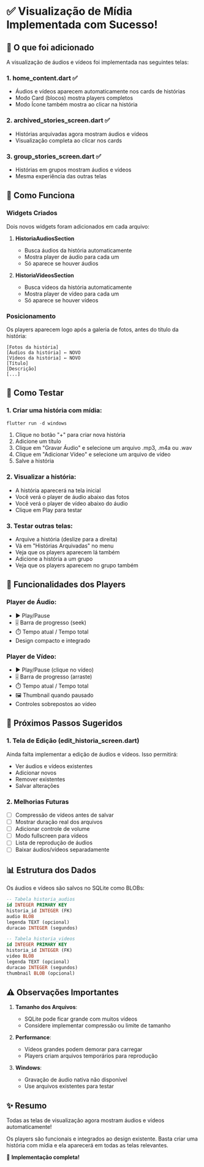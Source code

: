 # ✅ Visualização de Mídia Implementada com Sucesso!

## 🎯 O que foi adicionado

A visualização de áudios e vídeos foi implementada nas seguintes telas:

### 1. **home_content.dart** ✅
- Áudios e vídeos aparecem automaticamente nos cards de histórias
- Modo Card (blocos) mostra players completos
- Modo Ícone também mostra ao clicar na história

### 2. **archived_stories_screen.dart** ✅
- Histórias arquivadas agora mostram áudios e vídeos
- Visualização completa ao clicar nos cards

### 3. **group_stories_screen.dart** ✅
- Histórias em grupos mostram áudios e vídeos
- Mesma experiência das outras telas

## 🎨 Como Funciona

### Widgets Criados
Dois novos widgets foram adicionados em cada arquivo:

1. **HistoriaAudiosSection**
   - Busca áudios da história automaticamente
   - Mostra player de áudio para cada um
   - Só aparece se houver áudios

2. **HistoriaVideosSection**
   - Busca vídeos da história automaticamente
   - Mostra player de vídeo para cada um
   - Só aparece se houver vídeos

### Posicionamento
Os players aparecem logo após a galeria de fotos, antes do título da história:

```
[Fotos da história]
[Áudios da história] ← NOVO
[Vídeos da história] ← NOVO
[Título]
[Descrição]
[...]
```

## 🧪 Como Testar

### 1. Criar uma história com mídia:
```powershell
flutter run -d windows
```

1. Clique no botão "+" para criar nova história
2. Adicione um título
3. Clique em "Gravar Áudio" e selecione um arquivo .mp3, .m4a ou .wav
4. Clique em "Adicionar Vídeo" e selecione um arquivo de vídeo
5. Salve a história

### 2. Visualizar a história:
- A história aparecerá na tela inicial
- Você verá o player de áudio abaixo das fotos
- Você verá o player de vídeo abaixo do áudio
- Clique em Play para testar

### 3. Testar outras telas:
- Arquive a história (deslize para a direita)
- Vá em "Histórias Arquivadas" no menu
- Veja que os players aparecem lá também
- Adicione a história a um grupo
- Veja que os players aparecem no grupo também

## 📱 Funcionalidades dos Players

### Player de Áudio:
- ▶️ Play/Pause
- 🎚️ Barra de progresso (seek)
- ⏱️ Tempo atual / Tempo total
- Design compacto e integrado

### Player de Vídeo:
- ▶️ Play/Pause (clique no vídeo)
- 🎚️ Barra de progresso (arraste)
- ⏱️ Tempo atual / Tempo total
- 🖼️ Thumbnail quando pausado
- Controles sobrepostos ao vídeo

## 🚀 Próximos Passos Sugeridos

### 1. Tela de Edição (edit_historia_screen.dart)
Ainda falta implementar a edição de áudios e vídeos. Isso permitirá:
- Ver áudios e vídeos existentes
- Adicionar novos
- Remover existentes
- Salvar alterações

### 2. Melhorias Futuras
- [ ] Compressão de vídeos antes de salvar
- [ ] Mostrar duração real dos arquivos
- [ ] Adicionar controle de volume
- [ ] Modo fullscreen para vídeos
- [ ] Lista de reprodução de áudios
- [ ] Baixar áudios/vídeos separadamente

## 📊 Estrutura dos Dados

Os áudios e vídeos são salvos no SQLite como BLOBs:

```sql
-- Tabela historia_audios
id INTEGER PRIMARY KEY
historia_id INTEGER (FK)
audio BLOB
legenda TEXT (opcional)
duracao INTEGER (segundos)

-- Tabela historia_videos  
id INTEGER PRIMARY KEY
historia_id INTEGER (FK)
video BLOB
legenda TEXT (opcional)
duracao INTEGER (segundos)
thumbnail BLOB (opcional)
```

## ⚠️ Observações Importantes

1. **Tamanho dos Arquivos**: 
   - SQLite pode ficar grande com muitos vídeos
   - Considere implementar compressão ou limite de tamanho

2. **Performance**:
   - Vídeos grandes podem demorar para carregar
   - Players criam arquivos temporários para reprodução

3. **Windows**:
   - Gravação de áudio nativa não disponível
   - Use arquivos existentes para testar

## ✨ Resumo

Todas as telas de visualização agora mostram áudios e vídeos automaticamente! 

Os players são funcionais e integrados ao design existente. Basta criar uma história com mídia e ela aparecerá em todas as telas relevantes.

🎉 **Implementação completa!**
